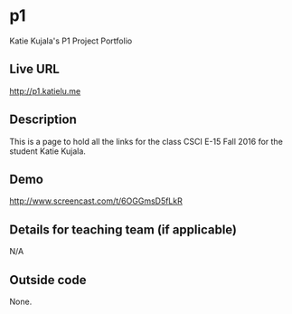 # p1
Katie Kujala's P1 Project Portfolio
## Live URL
<http://p1.katielu.me>

## Description
This is a page to hold all the links for the class CSCI E-15 Fall 2016 for the student Katie Kujala.

## Demo
<http://www.screencast.com/t/6OGGmsD5fLkR>

## Details for teaching team (if applicable)
N/A

## Outside code
None.
